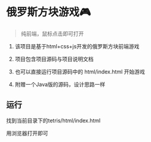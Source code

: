 # 俄罗斯方块游戏🎮
> 纯前端，鼠标点击即可打开

1. 该项目是基于html+css+js开发的俄罗斯方块前端游戏

2. 项目包含项目源码与项目说明文档

3. 也可以直接运行项目源码中的 html/index.html 开始游戏
4. 附赠一个Java版的源码，设计思路一样


## 运行
找到当前目录下的tetris/html/index.html

用浏览器打开即可